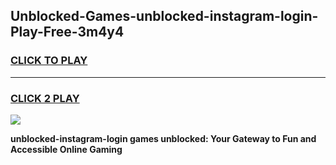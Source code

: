 
## Unblocked-Games-unblocked-instagram-login-Play-Free-3m4y4
<h3>
<a href="https://premium76.site?title=unblocked-instagram-login&ref=23A">CLICK TO PLAY</a></h3>
<hr>

<h3>
<a href="https://premium76.site?title=unblocked-instagram-login&ref=23A">CLICK 2 PLAY</a>
  
</h3>

<a href="https://premium76.site?title=unblocked-instagram-login&ref=23A"><img src="https://clearcache.store/games.png"></a>


**unblocked-instagram-login games unblocked: Your Gateway to Fun and Accessible Online Gaming**
